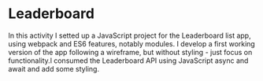 # Leaderboard
In this activity I setted up a JavaScript project for the Leaderboard list app, using webpack and ES6 features, notably modules. I develop a first working version of the app following a wireframe, but without styling - just focus on functionality.l consumed the Leaderboard API using JavaScript async and await and add some styling.
